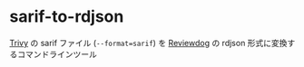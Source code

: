 # sarif-to-rdjson

[Trivy](https://github.com/aquasecurity/trivy) の sarif ファイル (`--format=sarif`)
を [Reviewdog](https://github.com/reviewdog/reviewdog) の rdjson 形式に変換するコマンドラインツール



